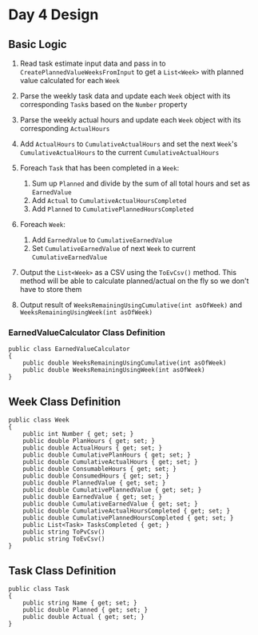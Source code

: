# Day 4 Design

## Basic Logic

1. Read task estimate input data and pass in to `CreatePlannedValueWeeksFromInput` to get a `List<Week>` with planned value calculated for each `Week`
1. Parse the weekly task data and update each `Week` object with its corresponding `Task`s based on the `Number` property
1. Parse the weekly actual hours and update each `Week` object with its corresponding `ActualHours`
1. Add `ActualHours` to `CumulativeActualHours` and set the next `Week`'s `CumulativeActualHours` to the current `CumulativeActualHours`
1. Foreach `Task` that has been completed in a `Week`:
    1. Sum up `Planned` and divide by the sum of all total hours and set as `EarnedValue`
    1. Add `Actual` to `CumulativeActualHoursCompleted`
    1. Add `Planned` to `CumulativePlannedHoursCompleted`
1. Foreach `Week`:
    1. Add `EarnedValue` to `CumulativeEarnedValue`
    1. Set `CumulativeEarnedValue` of next `Week` to current `CumulativeEarnedValue`

1. Output the `List<Week>` as a CSV using the `ToEvCsv()` method. This method will be able to calculate planned/actual on the fly so we don't have to store them
1. Output result of `WeeksRemainingUsingCumulative(int asOfWeek)` and `WeeksRemainingUsingWeek(int asOfWeek)`

### EarnedValueCalculator Class Definition

```
public class EarnedValueCalculator
{
    public double WeeksRemainingUsingCumulative(int asOfWeek)
    public double WeeksRemainingUsingWeek(int asOfWeek)
}
```

## Week Class Definition

```
public class Week
{
    public int Number { get; set; }
    public double PlanHours { get; set; }
    public double ActualHours { get; set; }
    public double CumulativePlanHours { get; set; }
    public double CumulativeActualHours { get; set; }
    public double ConsumableHours { get; set; }
    public double ConsumedHours { get; set; }
    public double PlannedValue { get; set; }
    public double CumulativePlannedValue { get; set; }
    public double EarnedValue { get; set; }
    public double CumulativeEarnedValue { get; set; }
    public double CumulativeActualHoursCompleted { get; set; }
    public double CumulativePlannedHoursCompleted { get; set; }
    public List<Task> TasksCompleted { get; }
    public string ToPvCsv()
    public string ToEvCsv()
}
```

## Task Class Definition

```
public class Task
{
    public string Name { get; set; }
    public double Planned { get; set; }
    public double Actual { get; set; }
}
```

